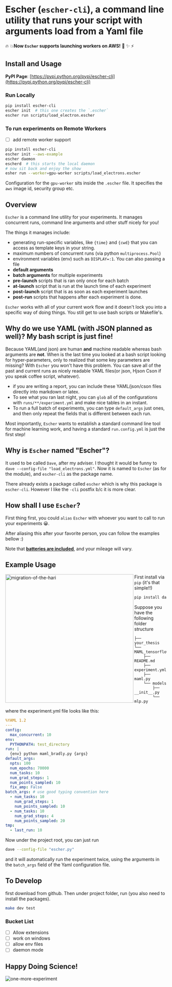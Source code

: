 
# Escher (`escher-cli`), a command line utility that runs your script with arguments load from a Yaml file

🔥 💥**Now `Escher` supports launching workers on AWS!** 🌟 ✨ ⚡️

## Install and Usage

**PyPI Page**: [https://pypi.python.org/pypi/escher-cli](https://pypi.python.org/pypi/escher-cli)

### Run Locally

```bash
pip install escher-cli
escher init  # this one creates the `.escher` 
escher run scripts/load_electron.escher
```

### To run experiments on Remote Workers

- [ ] add remote worker support

```bash
pip install escher-cli
escher init --aws-example
escher daemon
escherd  # this starts the local daemon
# now sit back and enjoy the show
esher run --worker=gpu-worker scripts/load_electrons.escher
```

Configuration for the `gpu-worker` sits inside the `.escher` file. It specifies the `aws` image id, security group etc.

## Overview

`Escher` is a command line utility for your experiments. It manages concurrent runs, command line arguments and other stuff nicely for you!

The things it manages include:

- generating run-specific variables, like `{time}` and `{cwd}` that you can access as template keys in your string.
- maximum numbers of concurrent runs (via python `multiprocess.Pool`)
- environment variables (env) such as `DISPLAY=:1`. You can also passing a file
- **default arguments**
- **batch arguments** for multiple experiments
- **pre-launch** scripts that is ran only once for each batch
- **at-launch** script that is run at the launch time of each experiment
- **post-launch** script that is as soon as each experiment launches
- **post-run** scripts that happens after each experiment is done.

`Escher` works with all of your current work flow and it doesn't lock you into a specific way of doing things. You still get to use bash scripts or Makefile's.

## Why do we use YAML (with JSON planned as well)? My bash script is just fine!

Because YAML(and json) are human **and** machine readable whereas bash arguments are **not**. When is the last time you looked at a bash script looking for hyper-parameters, only to realized that some key parameters are missing? With `Escher` you won't have this problem. You can save all of the past and current runs as nicely readable YAML files(or json, Hjson Cson if you speak coffee script, whatever).

- if you are writing a report, you can include these YAML/json/cson files directly into markdown or latex.
- To see what you ran last night, you can `glob` all of the configurations with `runs/**/experiment.yml` and make nice tables in an instant.
- To run a full batch of experiments, you can type `default_args` just ones, and then only repeat the fields that is different between each run.

Most importantly, `Escher` wants to establish a standard command line tool for machine learning work, and having a standard `run.config.yml` is just the first step!

## Why is `Escher` named "Escher"?

It used to be called `Dave`, after my adviser. I thought it would be funny to `dave --config-file "load_electrons.yml"`. Now it is named to `Escher` (as for the module), and `escher-cli` as the package name.

There already exists a package called `escher` which is why this package is `escher-cli`. However I like the `-cli` postfix b/c it is more clear.

## How shall I use `Escher`?

First thing first, you could `alias` `Escher` with whoever you want to call to run your experiments 😀.

After aliasing this after your favorite person, you can follow the examples bellow :)

Note that [**batteries are included**](https://www.facebook.com/episodeyang/videos/10101189402110434/), and your mileage will vary.

## Example Usage

<a href="./figures/lab_these_are_the_best_days.jpg" target="_blank">
<img align="left" src="./figures/phd091010s_small.png" width="400" alt="migration-of-the-hari"/>
</a>

First install via `pip` (it's that simple!!)

```bash
pip install dave
```

Suppose you have the following folder structure

```
├── your_thesis
└── MAML_tensorflow
    ├── README.md
    ├── experiment.yml
    ├── maml.py
    └── models
        ├── __init__.py
        └── mlp.py
```

where the experiment.yml file looks like this:

```yaml
%YAML 1.2
---
config:
  max_concurrent: 10
env:
  PYTHONPATH: test_directory
run: |
  {env} python maml_bradly.py {args}
default_args:
  npts: 100
  num_epochs: 70000
  num_tasks: 10
  num_grad_steps: 1
  num_points_sampled: 10
  fix_amp: False
batch_args: # use good typing convention here
  - num_tasks: 10
    num_grad_steps: 1
    num_points_sampled: 10
  - num_tasks: 10
    num_grad_steps: 4
    num_points_sampled: 20
tmp:
  - last_run: 10
```

Now under the project root, you can just run

```bash
dave --config-file "escher.py"
```

and it will automatically run the experiment twice, using the arguments in the `batch_args` field of the Yaml configuration file.
## To Develop

first download from github. Then under project folder, run (you also need to install the packages).

```bash
make dev test
```

### Bucket List

- [ ] Allow extensions
- [ ] work on windows
- [ ] allow env files
- [ ] daemon mode

## Happy Doing Science!

![one-more-experiment](./figures/phd092316s.gif)

